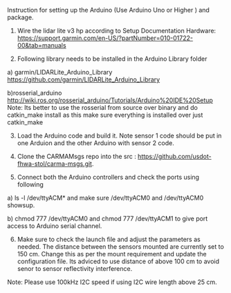 

Instruction for setting up the Arduino (Use Arduino Uno or Higher ) and package.

1) Wire the lidar lite v3 hp according to Setup Documentation Hardware: https://support.garmin.com/en-US/?partNumber=010-01722-00&tab=manuals

2) Following library needs to be installed in the Arduino Library folder

a) garmin/LIDARLite_Arduino_Library
https://github.com/garmin/LIDARLite_Arduino_Library

b)rosserial_arduino
http://wiki.ros.org/rosserial_arduino/Tutorials/Arduino%20IDE%20Setup
Note: Its better to use the rosserial from source over binary and do catkin_make install as this make sure everything is installed over just catkin_make

3) Load the Arduino code and build it. Note sensor 1 code should be put in one Arduion and the other Arduino with sensor 2 code.

4) Clone the CARMAMsgs repo into the src : https://github.com/usdot-fhwa-stol/carma-msgs.git.

5) Connect both the Arduino controllers and check the ports using following

a) ls -l /dev/ttyACM* and make sure /dev/ttyACM0 and /dev/ttyACM0 showsup.

b) chmod 777 /dev/ttyACM0 and chmod 777 /dev/ttyACM1 to give port access to Arduino serial channel.

6) Make sure to check the launch file and adjust the parameters as needed. The distance between the sensors mounted are currently set to 150 cm. Change this as per the mount requirement and update the configuration file. Its adviced to use distance of above 100 cm to avoid senor to sensor reflectivity interference.

Note: Please use 100kHz I2C speed if using I2C wire length above 25 cm.





